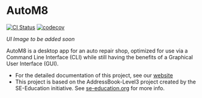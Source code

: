 # AutoM8

[![CI Status](https://github.com/AY2223S2-CS2103-W17-4/tp/actions/workflows/gradle.yml/badge.svg)](https://github.com/AY2223S2-CS2103-W17-4/tp/actions)
[![codecov](https://codecov.io/gh/AY2223S2-CS2103-W17-4/tp/branch/master/graph/badge.svg?token=XXJ15FVPPS)](https://codecov.io/gh/AY2223S2-CS2103-W17-4/tp)

*UI Image to be added soon*

AutoM8 is a desktop app for an auto repair shop, optimized for use via a Command Line Interface (CLI) while still having the benefits of a Graphical User Interface (GUI).
* For the detailed documentation of this project, see our [website](https://ay2223s2-cs2103-w17-4.github.io/tp/)
* This project is based on the AddressBook-Level3 project created by the SE-Education initiative. See [se-education.org](https://se-education.org#https://se-education.org) for more info.
